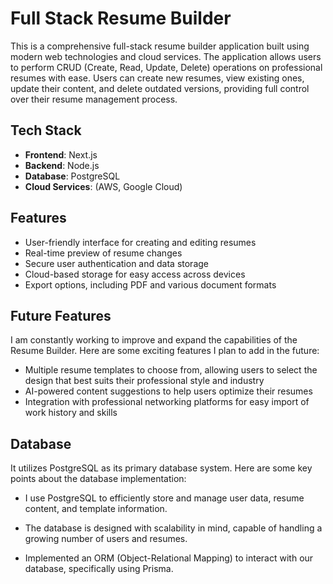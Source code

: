 # Full Stack Resume Builder

This is a comprehensive full-stack resume builder application built using modern web technologies and cloud services. The application allows users to perform CRUD (Create, Read, Update, Delete) operations on professional resumes with ease. Users can create new resumes, view existing ones, update their content, and delete outdated versions, providing full control over their resume management process.

## Tech Stack

- **Frontend**: Next.js
- **Backend**: Node.js
- **Database**: PostgreSQL
- **Cloud Services**: (AWS, Google Cloud)

## Features

- User-friendly interface for creating and editing resumes
- Real-time preview of resume changes
- Secure user authentication and data storage
- Cloud-based storage for easy access across devices
- Export options, including PDF and various document formats

## Future Features

I am constantly working to improve and expand the capabilities of the Resume Builder. Here are some exciting features I plan to add in the future:

- Multiple resume templates to choose from, allowing users to select the design that best suits their professional style and industry
- AI-powered content suggestions to help users optimize their resumes
- Integration with professional networking platforms for easy import of work history and skills

## Database

It utilizes PostgreSQL as its primary database system. Here are some key points about the database implementation:

- I use PostgreSQL to efficiently store and manage user data, resume content, and template information.

- The database is designed with scalability in mind, capable of handling a growing number of users and resumes.

- Implemented an ORM (Object-Relational Mapping) to interact with our database, specifically using Prisma.
